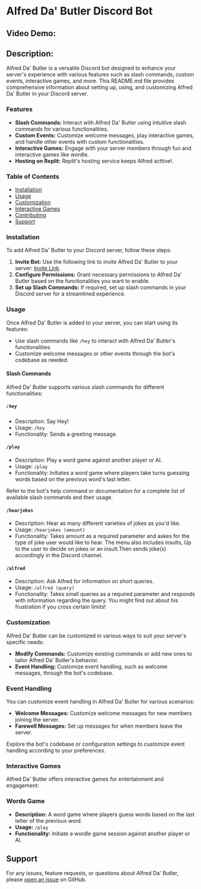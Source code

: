 # Alfred Da' Butler Discord Bot
## Video Demo:
## Description:

Alfred Da' Butler is a versatile Discord bot designed to enhance your server's experience with various features such as slash commands, custom events, interactive games, and more. This README.md file provides comprehensive information about setting up, using, and customizing Alfred Da' Butler in your Discord server.

### Features

- **Slash Commands:** Interact with Alfred Da' Butler using intuitive slash commands for various functionalities.
- **Custom Events:** Customize welcome messages, play interactive games, and handle other events with custom functionalities.
- **Interactive Games:** Engage with your server members through fun and interactive games like wordle.
- **Hosting on Replit:** Replit's hosting service keeps Alfred acttive!.

### Table of Contents

- [Installation](#installation)
- [Usage](#usage)
- [Customization](#customization)
- [Interactive Games](#interactive-games)
- [Contributing](#contributing)
- [Support](#support)

### Installation

To add Alfred Da' Butler to your Discord server, follow these steps:

1. **Invite Bot:** Use the following link to invite Alfred Da' Butler to your server: [Invite Link](https://discord.com/oauth2/authorize?client_id=1227691069853139015).
2. **Configure Permissions:** Grant necessary permissions to Alfred Da' Butler based on the functionalities you want to enable.
3. **Set up Slash Commands:** If required, set up slash commands in your Discord server for a streamlined experience.

### Usage

Once Alfred Da' Butler is added to your server, you can start using its features:

- Use slash commands like `/hey` to interact with Alfred Da' Butler's functionalities.
- Customize welcome messages or other events through the bot's codebase as needed.

#### Slash Commands

Alfred Da' Butler supports various slash commands for different functionalities:

##### `/hey`

- Description: Say Hey!
- Usage: `/hey`
- Functionality: Sends a greeting message.

#### `/play`

- Description: Play a word game against another player or AI.
- Usage: `/play`
- Functionality: Initiates a word game where players take turns guessing words based on the previous word's last letter.

Refer to the bot's help command or documentation for a complete list of available slash commands and their usage.

#### `/hearjokes`
- Description: Hear as many different varieties of jokes as you'd like.
- Usage: `/hearjokes (amount)`
- Functionality: Takes amount as a required parameter and askes for the type of joke user would like to hear. The menu also includes insults, Up to the user to decide on jokes or an insult.Then sends joke(s) accordingly in the Discord channel.

#### `/alfred`
- Description: Ask Alfred for information on short queries.
- Usage: `/alfred (query)`
- Functionality: Takes small queries as a required parameter and responds with information regarding the query. You might find out about his frustration if you cross certain limits!


### Customization

Alfred Da' Butler can be customized in various ways to suit your server's specific needs:

- **Modify Commands:** Customize existing commands or add new ones to tailor Alfred Da' Butler's behavior.
- **Event Handling:** Customize event handling, such as welcome messages, through the bot's codebase.

### Event Handling

You can customize event handling in Alfred Da' Butler for various scenarios:

- **Welcome Messages:** Customize welcome messages for new members joining the server.
- **Farewell Messages:** Set up messages for when members leave the server.

Explore the bot's codebase or configuration settings to customize event handling according to your preferences.

### Interactive Games

Alfred Da' Butler offers interactive games for entertainment and engagement:

### Words Game

- **Description:** A word game where players guess words based on the last letter of the previous word.
- **Usage:** `/play`
- **Functionality:** Initiate a wordle game session against another player or AI.

## Support

For any issues, feature requests, or questions about Alfred Da' Butler, please [open an issue](link-to-issues) on GitHub.
